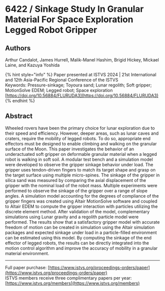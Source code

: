 # 6422 / Sinkage Study In Granular Material For Space Exploration Legged Robot Gripper

## Authors
Arthur Candalot, James Hurrell, Malik-Manel Hashim, Brigid Hickey, Mickael Laine, and Kazuya Yoshida

{% hint style="info" %}
Paper presented at ISTVS 2024 | 21st International and 12th Asia-Pacific Regional Conference of the ISTVS  
Keywords: Pressure-sinkage; Toyoura sand; Lunar regolith; Soft gripper; MotionSolve EDEM; Legged robot; Space exploration  
[https://doi.org/10.56884/FLURUDA3](https://doi.org/10.56884/FLURUDA3)  
{% endhint %}

## Abstract
Wheeled rovers have been the primary choice for lunar exploration due to their speed and efficiency. However, deeper areas, such as lunar caves and craters, require the mobility of legged robots. To do so, appropriate end effectors must be designed to enable climbing and walking on the granular surface of the Moon. This paper investigates the behavior of an underactuated soft gripper on deformable granular material when a legged robot is walking in soft soil. A modular test bench and a simulation model were developed to observe the gripper sinkage behavior under load. The gripper uses tendon-driven fingers to match its target shape and grasp on the target surface using multiple micro-spines. The sinkage of the gripper in silica sand was measured by comparing the axial displacement of the gripper with the nominal load of the robot mass. Multiple experiments were performed to observe the sinkage of the gripper over a range of slope angles. A simulation model accounting for the degrees of compliance of the gripper fingers was created using Altair MotionSolve software and coupled to Altair EDEM to compute the gripper interaction with particles utilizing the discrete element method. After validation of the model, complementary simulations using Lunar gravity and a regolith particle model were performed. The results show that a satisfactory gripper model with accurate freedom of motion can be created in simulation using the Altair simulation packages and expected sinkage under load in a particle-filled environment can be estimated using this model. By computing the sinkage of the end effector of legged robots, the results can be directly integrated into the motion control algorithm and improve the accuracy of mobility in a granular material environment.

-----  
Full paper purchase: [https://www.istvs.org/proceedings-orders/paper](https://www.istvs.org/proceedings-orders/paper)  
ISTVS members receive three complimentary papers per year: [https://www.istvs.org/members](https://www.istvs.org/members)